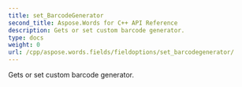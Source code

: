 ```yaml
---
title: set_BarcodeGenerator
second_title: Aspose.Words for C++ API Reference
description: Gets or set custom barcode generator. 
type: docs
weight: 0
url: /cpp/aspose.words.fields/fieldoptions/set_barcodegenerator/
---
```


Gets or set custom barcode generator. 

